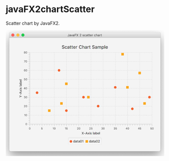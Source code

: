 # javaFX2chartScatter

Scatter chart by JavaFX2.

![javaFX2chartScatter](https://github.com/63rabbits/javaFX2chartScatter/blob/master/javaFX2chartScatter.png?raw=true)

